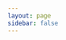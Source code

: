 ```yaml
---
layout: page
sidebar: false
---
```


<script setup lang="ts">
    import Graph from '@components/Graph.vue';
    import { data as projects } from "@composables/projects.data.ts";
</script>

<Graph :projects="projects"/>